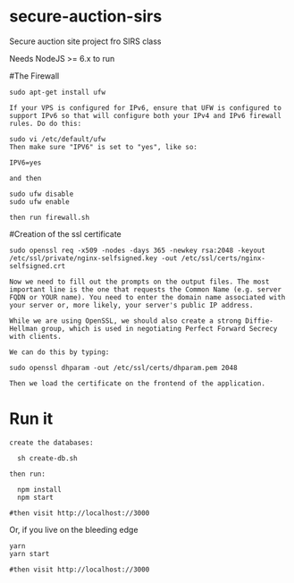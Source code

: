 # secure-auction-sirs
Secure auction site project fro SIRS class

Needs NodeJS >= 6.x to run

#The Firewall
```
sudo apt-get install ufw

If your VPS is configured for IPv6, ensure that UFW is configured to support IPv6 so that will configure both your IPv4 and IPv6 firewall rules. Do do this:

sudo vi /etc/default/ufw
Then make sure "IPV6" is set to "yes", like so:

IPV6=yes

and then

sudo ufw disable
sudo ufw enable

then run firewall.sh
```

#Creation of the ssl certificate
```
sudo openssl req -x509 -nodes -days 365 -newkey rsa:2048 -keyout /etc/ssl/private/nginx-selfsigned.key -out /etc/ssl/certs/nginx-selfsigned.crt

Now we need to fill out the prompts on the output files. The most important line is the one that requests the Common Name (e.g. server FQDN or YOUR name). You need to enter the domain name associated with your server or, more likely, your server's public IP address.

While we are using OpenSSL, we should also create a strong Diffie-Hellman group, which is used in negotiating Perfect Forward Secrecy with clients.

We can do this by typing:

sudo openssl dhparam -out /etc/ssl/certs/dhparam.pem 2048

Then we load the certificate on the frontend of the application.

```


# Run it
```
create the databases:

  sh create-db.sh

then run:

  npm install
  npm start

#then visit http://localhost://3000
```

Or, if you live on the bleeding edge
```
yarn
yarn start

#then visit http://localhost://3000
```
